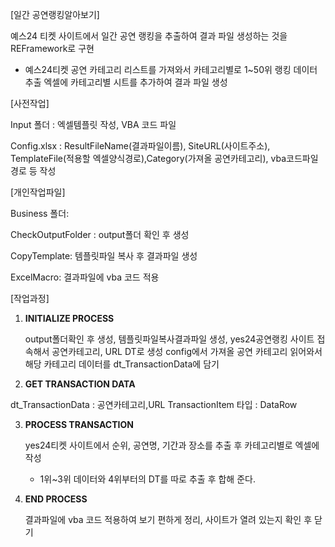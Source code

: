 [일간 공연랭킹알아보기]

예스24 티켓 사이트에서 일간 공연 랭킹을 추출하여 결과 파일 생성하는 것을 REFramework로 구현

- 예스24티켓 공연 카테고리 리스트를 가져와서 카테고리별로 1~50위 랭킹 데이터 추출 엑셀에 카테고리별 시트를 추가하여 결과 파일 생성

[사전작업]

Input 폴더 : 엑셀템플릿 작성, VBA 코드 파일

Config.xlsx : ResultFileName(결과파일이름), SiteURL(사이트주소), TemplateFile(적용할 엑셀양식경로),Category(가져올 공연카테고리), vba코드파일 경로
             등 작성

 [개인작업파일]
 
 Business 폴더: 
 
 CheckOutputFolder : output폴더 확인 후 생성
 
 CopyTemplate: 템플릿파일 복사 후 결과파일 생성
 
 ExcelMacro: 결과파일에 vba 코드 적용

[작업과정]

1. **INITIALIZE PROCESS**

   output폴더확인 후 생성, 템플릿파일복사결과파일 생성, yes24공연랭킹 사이트 접속해서 공연카테고리, URL DT로 생성
   config에서 가져올 공연 카테고리 읽어와서 해당 카테고리 데이터를 dt_TransactionData에 담기

2. **GET TRANSACTION DATA**
 
  dt_TransactionData : 공연카테고리,URL
  TransactionItem 타입 : DataRow

3. **PROCESS TRANSACTION**

    yes24티켓 사이트에서 순위, 공연명, 기간과 장소를 추출 후 카테고리별로 엑셀에 작성
   - 1위~3위 데이터와 4위부터의 DT를 따로 추출 후 합해 준다.
     
4. **END PROCESS**

   결과파일에 vba 코드 적용하여 보기 편하게 정리, 사이트가 열려 있는지 확인 후 닫기



